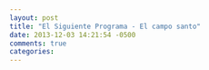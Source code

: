 ```yaml
---
layout: post
title: "El Siguiente Programa - El campo santo"
date: 2013-12-03 14:21:54 -0500
comments: true
categories: 
---
```

